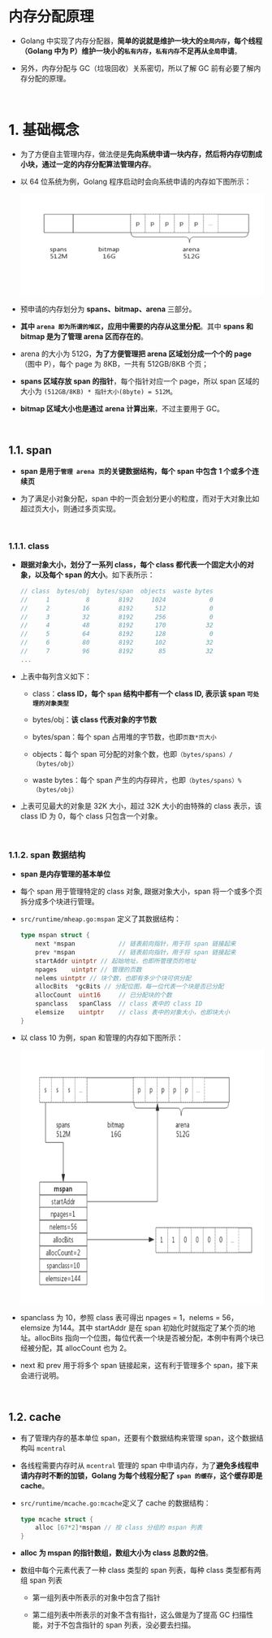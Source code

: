 # **内存分配原理**

- Golang 中实现了内存分配器，**简单的说就是维护一块大的`全局内存`，每个线程（Golang 中为 P）维护一块小的`私有内存`，`私有内存`不足再从`全局`申请**。

- 另外，内存分配与 GC（垃圾回收）关系密切，所以了解 GC 前有必要了解内存分配的原理。

<br>

# **1. 基础概念**
- 为了方便自主管理内存，做法便是**先向系统申请一块内存，然后将内存切割成小块，通过一定的内存分配算法管理内存**。

- 以 64 位系统为例，Golang 程序启动时会向系统申请的内存如下图所示：

    <img src="../images/memory-01-init.png" width="500" height="200" alt="memory-01-init" align=center/>

- 预申请的内存划分为 **spans、bitmap、arena** 三部分。

- **其中 ```arena 即为所谓的堆区```，应用中需要的内存从这里分配**。其中 **spans 和 bitmap 是为了管理 arena 区而存在的**。

- arena 的大小为 512G，**为了方便管理把 arena 区域划分成一个个的 page**（图中 P），每个 page 为 8KB，一共有 512GB/8KB 个页；

- **spans 区域存放 span 的指针**，每个指针对应一个 page，所以 span 区域的大小为 ```(512GB/8KB) * 指针大小(8byte) = 512M```。

- **bitmap 区域大小也是通过 arena 计算出来**，不过主要用于 GC。

<br>

## **1.1. span**
- **span 是用于```管理 arena 页```的关键数据结构，每个 span 中包含 1 个或多个连续页**

- 为了满足小对象分配，span 中的一页会划分更小的粒度，而对于大对象比如超过页大小，则通过多页实现。

<br>

### **1.1.1. class**
- **跟据对象大小，划分了一系列 class，每个 class 都代表一个固定大小的对象，以及每个 span 的大小**。如下表所示：

    ```go
    // class  bytes/obj  bytes/span  objects  waste bytes
    //     1          8        8192     1024            0
    //     2         16        8192      512            0
    //     3         32        8192      256            0
    //     4         48        8192      170           32
    //     5         64        8192      128            0
    //     6         80        8192      102           32
    //     7         96        8192       85           32
    ...
    ```

- 上表中每列含义如下：

    - class：**class ID，每个 ```span``` 结构中都有一个 class ID, 表示该 span ```可处理的对象类型```**

    - bytes/obj：**该 class 代表对象的字节数**

    - bytes/span：每个 span 占用堆的字节数，也即```页数*页大小```

    - objects：每个 span 可分配的对象个数，也即```（bytes/spans）/（bytes/obj）```

    - waste bytes：每个 span 产生的内存碎片，也即```（bytes/spans）%（bytes/obj）```

- 上表可见最大的对象是 32K 大小，超过 32K 大小的由特殊的 class 表示，该 class ID 为 0，每个 class 只包含一个对象。

<br>

### **1.1.2. span 数据结构**
- **span 是内存管理的基本单位**

- 每个 span 用于管理特定的 class 对象, 跟据对象大小，span 将一个或多个页拆分成多个块进行管理。

- ```src/runtime/mheap.go:mspan``` 定义了其数据结构：

    ```go
    type mspan struct {
        next *mspan            // 链表前向指针，用于将 span 链接起来
        prev *mspan            // 链表前向指针，用于将 span 链接起来
        startAddr uintptr // 起始地址，也即所管理页的地址
        npages    uintptr // 管理的页数
        nelems uintptr // 块个数，也即有多少个块可供分配
        allocBits  *gcBits // 分配位图，每一位代表一个块是否已分配
        allocCount  uint16     // 已分配块的个数
        spanclass   spanClass  // class 表中的 class ID
        elemsize    uintptr    // class 表中的对象大小，也即块大小
    }
    ```

- 以 class 10 为例，span 和管理的内存如下图所示：

    <img src="../images/memory-02-mspan.png" width="700" height="500" alt="memory-02-mspan" align=center/>

- spanclass 为 10，参照 class 表可得出 npages = 1，nelems = 56，elemsize 为144。其中 startAddr 是在 span 初始化时就指定了某个页的地址。allocBits 指向一个位图，每位代表一个块是否被分配，本例中有两个块已经被分配，其 allocCount 也为 2。

- next 和 prev 用于将多个 span 链接起来，这有利于管理多个 span，接下来会进行说明。

<br>

## **1.2. cache**
- 有了管理内存的基本单位 span，还要有个数据结构来管理 span，这个数据结构叫 ```mcentral```

- 各线程需要内存时从 ```mcentral``` 管理的 span 中申请内存，为了**避免多线程申请内存时不断的加锁，Golang 为每个线程分配了 ```span 的缓存```，这个缓存即是 cache**。

- ```src/runtime/mcache.go:mcache```定义了 cache 的数据结构：

    ```go
    type mcache struct {
        alloc [67*2]*mspan // 按 class 分组的 mspan 列表
    }
    ```

- **alloc 为 mspan 的指针数组，数组大小为 class 总数的2倍**。

- 数组中每个元素代表了一种 class 类型的 span 列表，每种 class 类型都有两组 span 列表

    - 第一组列表中所表示的对象中包含了指针
    
    - 第二组列表中所表示的对象不含有指针，这么做是为了提高 GC 扫描性能，对于不包含指针的 span 列表，没必要去扫描。